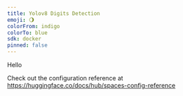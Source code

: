 ```yaml
---
title: Yolov8 Digits Detection
emoji: 🌖
colorFrom: indigo
colorTo: blue
sdk: docker
pinned: false
---
```

Hello

Check out the configuration reference at https://huggingface.co/docs/hub/spaces-config-reference
